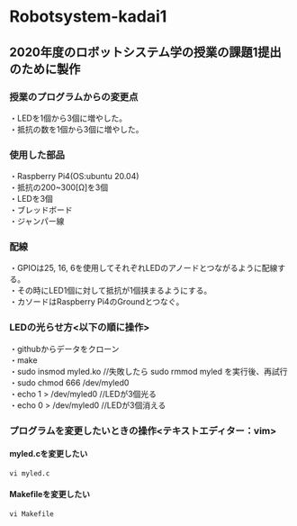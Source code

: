 # Robotsystem-kadai1
## 2020年度のロボットシステム学の授業の課題1提出のために製作


### 授業のプログラムからの変更点

・LEDを1個から3個に増やした。  
・抵抗の数を1個から3個に増やした。


### 使用した部品

・Raspberry Pi4(OS:ubuntu 20.04)  
・抵抗の200~300[Ω]を3個  
・LEDを3個  
・ブレッドボード  
・ジャンパー線


### 配線

・GPIOは25, 16, 6を使用してそれぞれLEDのアノードとつながるように配線する。  
・その時にLED1個に対して抵抗が1個挟まるようにする。  
・カソードはRaspberry Pi4のGroundとつなぐ。


### LEDの光らせ方<以下の順に操作>

・githubからデータをクローン  
・make  
・sudo insmod myled.ko  //失敗したら sudo rmmod myled を実行後、再試行  
・sudo chmod 666 /dev/myled0  
・echo 1 > /dev/myled0  //LEDが3個光る  
・echo 0 > /dev/myled0  //LEDが3個消える


### プログラムを変更したいときの操作<テキストエディター：vim>


#### myled.cを変更したい

```vi myled.c```


#### Makefileを変更したい

```vi Makefile```
